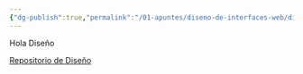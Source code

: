 ```yaml
---
{"dg-publish":true,"permalink":"/01-apuntes/diseno-de-interfaces-web/diseno-de-interfaces-web/"}
---
```


Hola Diseño

[Repositorio de Diseño](https://github.com/Jorge-Zafrilla/apuntes-DIW/tree/apuntes-DIW)